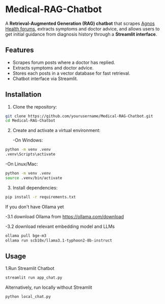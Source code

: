 # Medical-RAG-Chatbot

A **Retrieval-Augmented Generation (RAG) chatbot** that scrapes [Agnos Health forums](https://www.agnoshealth.com/forums), extracts symptoms and doctor advice, and allows users to get initial guidance from diagnosis history through a **Streamlit interface**.

## Features

- Scrapes forum posts where a doctor has replied.
- Extracts symptoms and doctor advice.
- Stores each posts in a vector database for fast retrieval.
- Chatbot interface via Streamlit.

## Installation

1. Clone the repository:
```bash
git clone https://github.com/yourusername/Medical-RAG-Chatbot.git
cd Medical-RAG-Chatbot
```
2. Create and activate a virtual environment:
   
   -On Windows:
```bash
python -m venv .venv
.venv\Scripts\activate
```
   -On Linux/Mac:
```bash
python -m venv .venv
source .venv/bin/activate
```
3. Install dependencies:
```bash
pip install -r requirements.txt
```
If you don't have Ollama yet

   -3.1 download Ollama from https://ollama.com/download

   -3.2 download relevant embedding model and LLMs
```bash
ollama pull bge-m3
ollama run scb10x/llama3.1-typhoon2-8b-instruct
```
## Usage
1.Run Streamlit Chatbot
```bash
streamlit run app_chat.py
```
Alternatively, run locally without Streamlit
```bash
python local_chat.py
```





